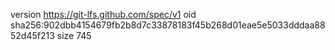 version https://git-lfs.github.com/spec/v1
oid sha256:902dbb4154679fb2b8d7c33878183f45b268d01eae5e5033dddaa8852d45f213
size 745
